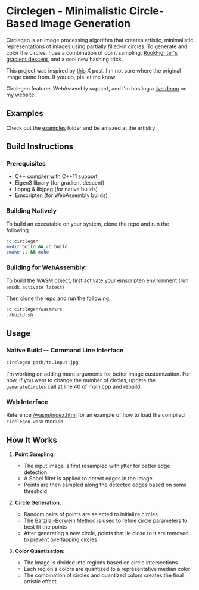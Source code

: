 # Circlegen - Minimalistic Circle-Based Image Generation

Circlegen is an image processing algorithm that creates artistic, minimalistic representations of images using partially filled-in circles. To generate and color the circles, I use a combination of point sampling, [RookFighter's gradient descent](https://github.com/Rookfighter/gradient-descent-cpp), and a cool new hashing trick.

This project was inspired by [this](https://x.com/TerribleMaps/status/1867903117548769654) X post. I'm not sure where the original image came from. If you do, pls let me know.

Circlegen features WebAssembly support, and I'm hosting a [live demo](https://www.youtube.com/watch?v=dQw4w9WgXcQ) on my website.

## Examples
Check out the [examples](/examples/outputs) folder and be amazed at the artistry

## Build Instructions

### Prerequisites

- C++ compiler with C++11 support
- Eigen3 library (for gradient descent)
- libpng & libjpeg (for native builds)
- Emscripten (for WebAssembly builds)

### Building Natively
To build an executable on your system, clone the repo and run the following:
```bash
cd circlegen
mkdir build && cd build
cmake .. && make
```

### Building for WebAssembly:
To build the WASM object, first activate your emscripten environment (run `emsdk activate latest`)

Then clone the repo and run the following:
```bash
cd circlegen/wasm/src
./build.sh
```

## Usage

### Native Build -- Command Line Interface

```bash
circlegen path/to.input.jpg
```
I'm working on adding more arguments for better image customization. For now, if you want to change the number of circles, update the `generateCircles` call at line 40 of [main.cpp](/main.cpp#L40) and rebuild.

### Web Interface

Reference [/wasm/index.html](/wasm/index.html) for an example of how to load the compiled `circlegen.wasm` module.

## How It Works

1. **Point Sampling**:
   - The input image is first resampled with jitter for better edge detection
   - A Sobel filter is applied to detect edges in the image
   - Points are then sampled along the detected edges based on some threshold

3. **Circle Generation**:
   - Random pairs of points are selected to initialize circles
   - The [Barzilai-Borwein Method](https://en.wikipedia.org/wiki/Barzilai-Borwein_method) is used to refine circle parameters to best fit the points
   - After generating a new circle, points that lie close to it are removed to prevent overlapping circles

4. **Color Quantization**:
   - The image is divided into regions based on circle intersections
   - Each region's colors are quantized to a representative median color
   - The combination of circles and quantized colors creates the final artistic effect
